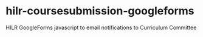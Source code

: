 # hilr-coursesubmission-googleforms
HILR GoogleForms javascript to email notifications to Curriculum Committee
